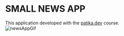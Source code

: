 # SMALL NEWS APP
This application developed with the [patika.dev](https://app.patika.dev/courses/react-native/news-app) course.<br/>
![newsAppGif](https://user-images.githubusercontent.com/90919011/221386898-6ad3e49a-016d-468a-88ce-ff307276f7a3.gif)